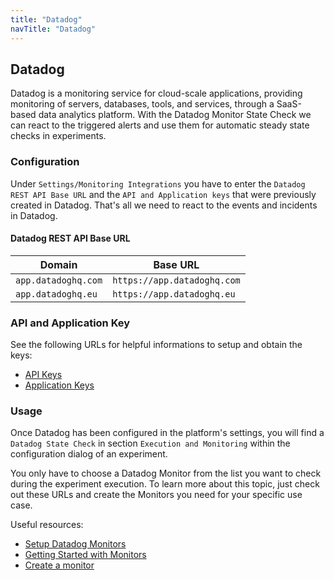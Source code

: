 ```yaml
---
title: "Datadog"
navTitle: "Datadog"
---
```


## Datadog

Datadog is a monitoring service for cloud-scale applications, providing monitoring of servers, databases, tools, and services, through a SaaS-based data analytics platform.
With the Datadog Monitor State Check we can react to the triggered alerts and use them for automatic steady state checks in experiments.

### Configuration

Under `Settings/Monitoring Integrations` you have to enter the `Datadog REST API Base URL` and the `API and Application keys` that were previously created in Datadog.
That's all we need to react to the events and incidents in Datadog.

#### Datadog REST API Base URL

| Domain | Base URL                           |
|-------------------|-----------------------------------------------------|
| `app.datadoghq.com`                | `https://app.datadoghq.com`                               |
| `app.datadoghq.eu`                | `https://app.datadoghq.eu`                      |

### API and Application Key

See the following URLs for helpful informations to setup and obtain the keys:

- [API Keys](https://app.datadoghq.eu/account/settings#api)
- [Application Keys](https://app.datadoghq.eu/access/application-keys)

### Usage

Once Datadog has been configured in the platform's settings, you will find a `Datadog State Check` in section `Execution and Monitoring` within the
configuration dialog of an experiment.

You only have to choose a Datadog Monitor from the list you want to check during the experiment execution. To learn more about this topic, just check out these
URLs and create the Monitors you need for your specific use case.

Useful resources:
- [Setup Datadog Monitors](https://docs.datadoghq.com/monitors/)
- [Getting Started with Monitors](https://docs.datadoghq.com/getting_started/application/monitors)
- [Create a monitor](https://app.datadoghq.eu/help/quick_start)

